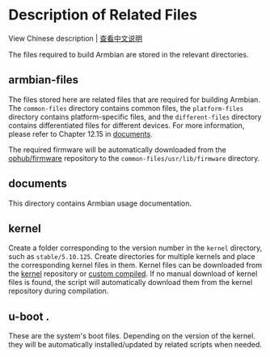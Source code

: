 # Description of Related Files

View Chinese description | [查看中文说明](README.cn.md)

The files required to build Armbian are stored in the relevant directories.

## armbian-files

The files stored here are related files that are required for building Armbian. The `common-files` directory contains common files, the `platform-files` directory contains platform-specific files, and the `different-files` directory contains differentiated files for different devices. For more information, please refer to Chapter 12.15 in [documents](documents/README.md).

The required firmware will be automatically downloaded from the [ophub/firmware](https://github.com/ophub/firmware) repository to the `common-files/usr/lib/firmware` directory.

## documents

This directory contains Armbian usage documentation.

## kernel

Create a folder corresponding to the version number in the `kernel` directory, such as `stable/5.10.125`. Create directories for multiple kernels and place the corresponding kernel files in them. Kernel files can be downloaded from the [kernel](https://github.com/ophub/kernel) repository or [custom compiled](../compile-kernel). If no manual download of kernel files is found, the script will automatically download them from the kernel repository during compilation.

## u-boot .

These are the system's boot files. Depending on the version of the kernel. they will be automatically installed/updated by related scripts when needed.

